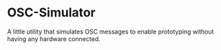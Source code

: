 # OSC-Simulator
A little utility that simulates OSC messages to enable prototyping without having any hardware connected.
